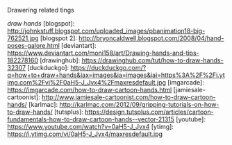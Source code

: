 Drawering related tings

_draw hands_
[blogspot]: http://johnkstuff.blogspot.com/uploaded_images/pbanimation18-big-762521.jpg
[blogspot 2]: http://bryoncaldwell.blogspot.com/2008/04/hand-poses-galore.html
[deviantart]: https://www.deviantart.com/moni158/art/Drawing-hands-and-tips-182278160
[drawinghub]: https://drawinghub.com/tut/how-to-draw-hands-32307
[duckduckgo]: https://duckduckgo.com/?q=how+to+draw+hands&iax=images&ia=images&iai=https%3A%2F%2Fi.ytimg.com%2Fvi%2F0aH5-J_Jvx4%2Fmaxresdefault.jpg
[imgarcade]: https://imgarcade.com/how-to-draw-cartoon-hands.html
[jamiesale-cartoonist]: http://www.jamiesale-cartoonist.com/how-to-draw-cartoon-hands/
[karlmac]: http://karlmac.com/2012/09/gripping-tutorials-on-how-to-draw-hands/
[tutsplus]: https://design.tutsplus.com/articles/cartoon-fundamentals-how-to-draw-cartoon-hands--vector-21315
[youtube]: https://www.youtube.com/watch?v=0aH5-J_Jvx4
[ytimg]: https://i.ytimg.com/vi/0aH5-J_Jvx4/maxresdefault.jpg